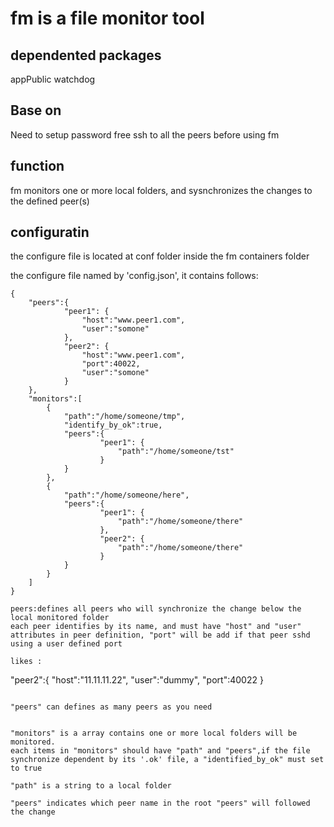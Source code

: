 # fm is a file monitor tool
## dependented packages
appPublic
watchdog

## Base on

Need to setup password free ssh to all the peers before using fm

## function
fm monitors one or more local folders, and sysnchronizes the changes to the defined peer(s)

## configuratin
the configure file is located at conf folder inside the fm containers folder

the configure file named by 'config.json', it contains follows:
```
{
	"peers":{
			"peer1": {
				"host":"www.peer1.com",
				"user":"somone"
			},
			"peer2": {
				"host":"www.peer1.com",
				"port":40022,
				"user":"somone"
			}
	},
	"monitors":[
		{
			"path":"/home/someone/tmp",
			"identify_by_ok":true,
			"peers":{
					"peer1": {
						"path":"/home/someone/tst"
					}
			}
		},
		{
			"path":"/home/someone/here",
			"peers":{
					"peer1": {
						"path":"/home/someone/there"
					},
					"peer2": {
						"path":"/home/someone/there"
					}
			}
		}
	]
}

peers:defines all peers who will synchronize the change below the local monitored folder 
each peer identifies by its name, and must have "host" and "user" attributes in peer definition, "port" will be add if that peer sshd using a user defined port

likes :
```
"peer2":{
	"host":"11.11.11.22",
	"user":"dummy",
	"port":40022
}
```

"peers" can defines as many peers as you need


"monitors" is a array contains one or more local folders will be monitored.
each items in "monitors" should have "path" and "peers",if the file synchronize dependent by its '.ok' file, a "identified_by_ok" must set to true 

"path" is a string to a local folder

"peers" indicates which peer name in the root "peers" will followed the change
